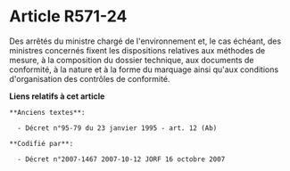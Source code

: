 # Article R571-24

Des arrêtés du ministre chargé de l'environnement et, le cas échéant, des ministres concernés fixent les dispositions
relatives aux méthodes de mesure, à la composition du dossier technique, aux documents de conformité, à la nature et à la
forme du marquage ainsi qu'aux conditions d'organisation des contrôles de conformité.

**Liens relatifs à cet article**

	**Anciens textes**:

	  - Décret n°95-79 du 23 janvier 1995 - art. 12 (Ab)

	**Codifié par**:

	  - Décret n°2007-1467 2007-10-12 JORF 16 octobre 2007
